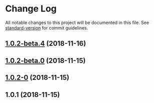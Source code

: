 # Change Log

All notable changes to this project will be documented in this file. See [standard-version](https://github.com/conventional-changelog/standard-version) for commit guidelines.

<a name="1.0.2-beta.4"></a>
## [1.0.2-beta.4](https://github.com/tgshell/test-package-v1/compare/v1.0.1...v1.0.2-beta.4) (2018-11-16)



<a name="1.0.2-beta.0"></a>
## [1.0.2-beta.0](https://github.com/tgshell/test-package-v1/compare/v1.0.1...v1.0.2-beta.0) (2018-11-15)



<a name="1.0.2-0"></a>
## [1.0.2-0](https://github.com/tgshell/test-package-v1/compare/v1.0.1...v1.0.2-0) (2018-11-15)



<a name="1.0.1"></a>
## 1.0.1 (2018-11-15)
